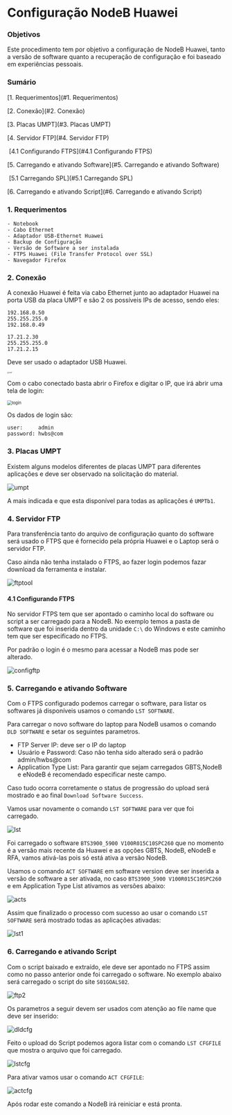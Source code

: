 # Configuração NodeB Huawei



### Objetivos

Este procedimento tem por objetivo a configuração de NodeB Huawei, tanto a versão de software quanto a recuperação de configuração e foi baseado em experiências pessoais.

### Sumário

[1. Requerimentos](#1. Requerimentos)

[2. Conexão](#2. Conexão)

[3. Placas UMPT](#3. Placas UMPT)

[4. Servidor FTP](#4. Servidor FTP)

​	[4.1 Configurando FTPS](#4.1 Configurando FTPS)

[5. Carregando e ativando Software](#5. Carregando e ativando Software)

​	[5.1 Carregando SPL](#5.1 Carregando SPL)

[6. Carregando e ativando Script](#6. Carregando e ativando Script)





### 1. Requerimentos

```
- Notebook
- Cabo Ethernet
- Adaptador USB-Ethernet Huawei
- Backup de Configuração
- Versão de Software a ser instalada
- FTPS Huawei (File Transfer Protocol over SSL)
- Navegador Firefox
```



### 2. Conexão

A conexão Huawei é feita via cabo Ethernet junto ao adaptador Huawei na porta USB da placa UMPT e são 2 os possíveis IPs de acesso, sendo eles:

```
192.168.0.50
255.255.255.0
192.168.0.49
```

````
17.21.2.30
255.255.255.0
17.21.2.15
````

Deve ser usado o adaptador USB Huawei.

<img src="https://raw.githubusercontent.com/keilon-araujo/Huawei/master/usb-ethernet.jpg" alt="usb1" style="zoom: 25%;" />



Com o cabo conectado basta abrir o Firefox e digitar o IP, que irá abrir uma tela de login:

<img src="https://raw.githubusercontent.com/keilon-araujo/Huawei/master/login.PNG" alt="login" style="zoom: 67%;" />

Os dados de login são:

````
user:     admin
password: hwbs@com
````



### 3.  Placas UMPT

Existem alguns modelos diferentes de placas UMPT para diferentes aplicações e deve ser observado na solicitação do material.

![umpt](https://raw.githubusercontent.com/keilon-araujo/Huawei/master/UMPT.PNG)

A mais indicada e que esta disponível para todas as aplicações é `UMPTb1`.



### 4. Servidor FTP

Para transferência tanto do arquivo de configuração quanto do software será usado o FTPS que é fornecido pela própria Huawei e o Laptop será o servidor FTP.

Caso ainda não tenha instalado o FTPS, ao fazer login podemos fazar download da ferramenta e instalar.

![ftptool](https://raw.githubusercontent.com/keilon-araujo/Huawei/master/ftptoll.PNG)



#### 4.1 Configurando FTPS

No servidor FTPS tem que ser apontado o caminho local do software ou script a ser carregado para a NodeB. No exemplo temos a pasta de software que foi inserida dentro da unidade `C:\` do Windows e este caminho tem que ser especificado no FTPS.

Por padrão o login é o mesmo para acessar a NodeB mas pode ser alterado.

![configftp](https://raw.githubusercontent.com/keilon-araujo/Huawei/master/configftp1.jpg)



### 5. Carregando e ativando Software

Com o FTPS configurado podemos carregar o software, para listar os softwares já disponíveis usamos o comando `LST SOFTWARE`.

Para carregar o novo software do laptop para NodeB usamos o comando `DLD SOFTWARE` e setar os seguintes parametros.

* FTP Server IP: deve ser o IP do laptop
* Usuário e Password: Caso não tenha sido alterado será o padrão admin/hwbs@com
* Application Type List: Para garantir que sejam carregados GBTS,NodeB e eNodeB é recomendado especificar neste campo.

Caso tudo ocorra corretamente o status de progressão do upload será mostrado e  ao final `Download Software Success`.

Vamos usar novamente o comando `LST SOFTWARE` para ver que foi carregado.

![lst](https://raw.githubusercontent.com/keilon-araujo/Huawei/master/LST.PNG)

Foi carregado o software `BTS3900_5900 V100R015C10SPC260` que no momento é a versão mais recente da Huawei e as opções GBTS, NodeB, eNodeB e RFA, vamos ativá-las pois só está ativa a versão NodeB.

Usamos o comando `ACT SOFTWARE` em software version deve ser inserida a versão de software a ser ativada, no caso `BTS3900_5900 V100R015C10SPC260` e em Application Type List ativamos as versões abaixo:

![acts](https://raw.githubusercontent.com/keilon-araujo/Huawei/master/ACTS.PNG)

Assim que finalizado o processo com sucesso ao usar o comando `LST SOFTWARE` será mostrado todas as aplicações ativadas:

![lst1](https://raw.githubusercontent.com/keilon-araujo/Huawei/master/LST1.PNG)



### 6. Carregando e ativando Script

Com o script baixado e extraído, ele deve ser apontado no FTPS assim como no passo anterior onde foi carregado o software. No exemplo abaixo será carregado o script do site `S01GOALS02`.

![ftp2](https://raw.githubusercontent.com/keilon-araujo/Huawei/master/ftp2.jpg)



Os parametros a seguir devem ser usados com atenção ao file name que deve ser inserido:

![dldcfg](https://raw.githubusercontent.com/keilon-araujo/Huawei/master/DLDCFG.PNG)

Feito o upload do Script podemos agora listar com o comando `LST CFGFILE` que mostra o arquivo que foi carregado.

![lstcfg](https://raw.githubusercontent.com/keilon-araujo/Huawei/master/LSTCFG.PNG)

Para ativar vamos usar o comando `ACT CFGFILE`:

![actcfg](https://raw.githubusercontent.com/keilon-araujo/Huawei/master/ACTCFG.PNG)



Após rodar este comando a NodeB irá reiniciar e está pronta.